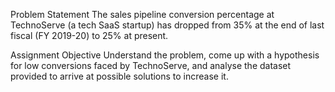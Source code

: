 Problem Statement
The sales pipeline conversion percentage at TechnoServe (a tech SaaS startup) has dropped from 35% at the end of last fiscal (FY 2019-20) to 25% at present.

Assignment Objective
Understand the problem, come up with a hypothesis for low conversions faced by TechnoServe, and analyse the dataset provided to arrive at possible solutions to increase it.
